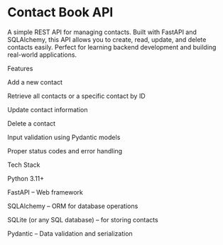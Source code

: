 # Contact Book API

A simple REST API for managing contacts. Built with FastAPI and SQLAlchemy, this API allows you to create, read, update, and delete contacts easily. Perfect for learning backend development and building real-world applications.

Features

Add a new contact

Retrieve all contacts or a specific contact by ID

Update contact information

Delete a contact

Input validation using Pydantic models

Proper status codes and error handling

Tech Stack

Python 3.11+

FastAPI – Web framework

SQLAlchemy – ORM for database operations

SQLite (or any SQL database) – for storing contacts

Pydantic – Data validation and serialization

